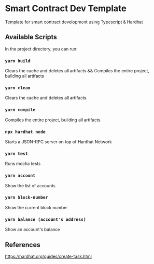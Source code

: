 # Smart Contract Dev Template
Template for smart contract development using Typescript & Hardhat

## Available Scripts

In the project directory, you can run:

### `yarn build`
Clears the cache and deletes all artifacts && Compiles the entire project, building all artifacts

### `yarn clean`
Clears the cache and deletes all artifacts

### `yarn compile`
Compiles the entire project, building all artifacts

### `npx hardhat node`
Starts a JSON-RPC server on top of Hardhat Network

### `yarn test`
Runs mocha tests

### `yarn account`
Show the list of accounts

### `yarn block-number`
Show the current block number

### `yarn balance (account's address)`
Show an account's balance 

## References
https://hardhat.org/guides/create-task.html